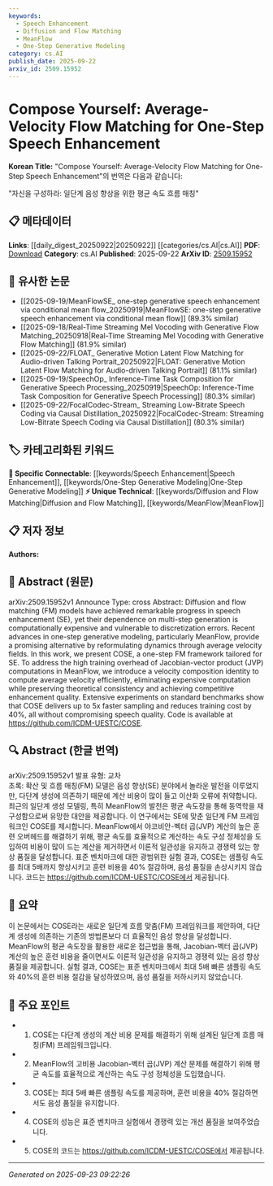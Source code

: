 ```yaml
---
keywords:
  - Speech Enhancement
  - Diffusion and Flow Matching
  - MeanFlow
  - One-Step Generative Modeling
category: cs.AI
publish_date: 2025-09-22
arxiv_id: 2509.15952
---
```


<!-- KEYWORD_LINKING_METADATA:
{
  "processed_timestamp": "2025-09-23T09:22:26.251564",
  "vocabulary_version": "1.0",
  "selected_keywords": [
    "Speech Enhancement",
    "Diffusion and Flow Matching",
    "MeanFlow",
    "One-Step Generative Modeling"
  ],
  "rejected_keywords": [],
  "similarity_scores": {
    "Speech Enhancement": 0.78,
    "Diffusion and Flow Matching": 0.7,
    "MeanFlow": 0.75,
    "One-Step Generative Modeling": 0.77
  },
  "extraction_method": "AI_prompt_based",
  "budget_applied": true,
  "candidates_json": {
    "candidates": [
      {
        "surface": "speech enhancement",
        "canonical": "Speech Enhancement",
        "aliases": [
          "SE"
        ],
        "category": "specific_connectable",
        "rationale": "A key application area that connects with various audio processing and machine learning techniques.",
        "novelty_score": 0.45,
        "connectivity_score": 0.88,
        "specificity_score": 0.85,
        "link_intent_score": 0.78
      },
      {
        "surface": "diffusion and flow matching",
        "canonical": "Diffusion and Flow Matching",
        "aliases": [
          "FM"
        ],
        "category": "unique_technical",
        "rationale": "Represents a specific technique in generative modeling relevant to the paper's methodology.",
        "novelty_score": 0.65,
        "connectivity_score": 0.72,
        "specificity_score": 0.8,
        "link_intent_score": 0.7
      },
      {
        "surface": "MeanFlow",
        "canonical": "MeanFlow",
        "aliases": [],
        "category": "unique_technical",
        "rationale": "A specific model referenced in the paper, indicating a novel approach in one-step generative modeling.",
        "novelty_score": 0.7,
        "connectivity_score": 0.6,
        "specificity_score": 0.9,
        "link_intent_score": 0.75
      },
      {
        "surface": "one-step generative modeling",
        "canonical": "One-Step Generative Modeling",
        "aliases": [],
        "category": "specific_connectable",
        "rationale": "Highlights a significant advancement in generative modeling techniques.",
        "novelty_score": 0.55,
        "connectivity_score": 0.78,
        "specificity_score": 0.82,
        "link_intent_score": 0.77
      }
    ],
    "ban_list_suggestions": [
      "method",
      "experiment",
      "performance"
    ]
  },
  "decisions": [
    {
      "candidate_surface": "speech enhancement",
      "resolved_canonical": "Speech Enhancement",
      "decision": "linked",
      "scores": {
        "novelty": 0.45,
        "connectivity": 0.88,
        "specificity": 0.85,
        "link_intent": 0.78
      }
    },
    {
      "candidate_surface": "diffusion and flow matching",
      "resolved_canonical": "Diffusion and Flow Matching",
      "decision": "linked",
      "scores": {
        "novelty": 0.65,
        "connectivity": 0.72,
        "specificity": 0.8,
        "link_intent": 0.7
      }
    },
    {
      "candidate_surface": "MeanFlow",
      "resolved_canonical": "MeanFlow",
      "decision": "linked",
      "scores": {
        "novelty": 0.7,
        "connectivity": 0.6,
        "specificity": 0.9,
        "link_intent": 0.75
      }
    },
    {
      "candidate_surface": "one-step generative modeling",
      "resolved_canonical": "One-Step Generative Modeling",
      "decision": "linked",
      "scores": {
        "novelty": 0.55,
        "connectivity": 0.78,
        "specificity": 0.82,
        "link_intent": 0.77
      }
    }
  ]
}
-->

# Compose Yourself: Average-Velocity Flow Matching for One-Step Speech Enhancement

**Korean Title:** "Compose Yourself: Average-Velocity Flow Matching for One-Step Speech Enhancement"의 번역은 다음과 같습니다:

"자신을 구성하라: 일단계 음성 향상을 위한 평균 속도 흐름 매칭"

## 📋 메타데이터

**Links**: [[daily_digest_20250922|20250922]] [[categories/cs.AI|cs.AI]]
**PDF**: [Download](https://arxiv.org/pdf/2509.15952.pdf)
**Category**: cs.AI
**Published**: 2025-09-22
**ArXiv ID**: [2509.15952](https://arxiv.org/abs/2509.15952)

## 🔗 유사한 논문
- [[2025-09-19/MeanFlowSE_ one-step generative speech enhancement via conditional mean flow_20250919|MeanFlowSE: one-step generative speech enhancement via conditional mean flow]] (89.3% similar)
- [[2025-09-18/Real-Time Streaming Mel Vocoding with Generative Flow Matching_20250918|Real-Time Streaming Mel Vocoding with Generative Flow Matching]] (81.9% similar)
- [[2025-09-22/FLOAT_ Generative Motion Latent Flow Matching for Audio-driven Talking Portrait_20250922|FLOAT: Generative Motion Latent Flow Matching for Audio-driven Talking Portrait]] (81.1% similar)
- [[2025-09-19/SpeechOp_ Inference-Time Task Composition for Generative Speech Processing_20250919|SpeechOp: Inference-Time Task Composition for Generative Speech Processing]] (80.3% similar)
- [[2025-09-22/FocalCodec-Stream_ Streaming Low-Bitrate Speech Coding via Causal Distillation_20250922|FocalCodec-Stream: Streaming Low-Bitrate Speech Coding via Causal Distillation]] (80.3% similar)

## 🏷️ 카테고리화된 키워드
**🔗 Specific Connectable**: [[keywords/Speech Enhancement|Speech Enhancement]], [[keywords/One-Step Generative Modeling|One-Step Generative Modeling]]
**⚡ Unique Technical**: [[keywords/Diffusion and Flow Matching|Diffusion and Flow Matching]], [[keywords/MeanFlow|MeanFlow]]

## 📋 저자 정보

**Authors:** 

## 📄 Abstract (원문)

arXiv:2509.15952v1 Announce Type: cross 
Abstract: Diffusion and flow matching (FM) models have achieved remarkable progress in speech enhancement (SE), yet their dependence on multi-step generation is computationally expensive and vulnerable to discretization errors. Recent advances in one-step generative modeling, particularly MeanFlow, provide a promising alternative by reformulating dynamics through average velocity fields. In this work, we present COSE, a one-step FM framework tailored for SE. To address the high training overhead of Jacobian-vector product (JVP) computations in MeanFlow, we introduce a velocity composition identity to compute average velocity efficiently, eliminating expensive computation while preserving theoretical consistency and achieving competitive enhancement quality. Extensive experiments on standard benchmarks show that COSE delivers up to 5x faster sampling and reduces training cost by 40%, all without compromising speech quality. Code is available at https://github.com/ICDM-UESTC/COSE.

## 🔍 Abstract (한글 번역)

arXiv:2509.15952v1 발표 유형: 교차  
초록: 확산 및 흐름 매칭(FM) 모델은 음성 향상(SE) 분야에서 놀라운 발전을 이루었지만, 다단계 생성에 의존하기 때문에 계산 비용이 많이 들고 이산화 오류에 취약합니다. 최근의 일단계 생성 모델링, 특히 MeanFlow의 발전은 평균 속도장을 통해 동역학을 재구성함으로써 유망한 대안을 제공합니다. 이 연구에서는 SE에 맞춘 일단계 FM 프레임워크인 COSE를 제시합니다. MeanFlow에서 야코비안-벡터 곱(JVP) 계산의 높은 훈련 오버헤드를 해결하기 위해, 평균 속도를 효율적으로 계산하는 속도 구성 정체성을 도입하여 비용이 많이 드는 계산을 제거하면서 이론적 일관성을 유지하고 경쟁력 있는 향상 품질을 달성합니다. 표준 벤치마크에 대한 광범위한 실험 결과, COSE는 샘플링 속도를 최대 5배까지 향상시키고 훈련 비용을 40% 절감하며, 음성 품질을 손상시키지 않습니다. 코드는 https://github.com/ICDM-UESTC/COSE에서 제공됩니다.

## 📝 요약

이 논문에서는 COSE라는 새로운 일단계 흐름 맞춤(FM) 프레임워크를 제안하여, 다단계 생성에 의존하는 기존의 방법론보다 더 효율적인 음성 향상을 달성합니다. MeanFlow의 평균 속도장을 활용한 새로운 접근법을 통해, Jacobian-벡터 곱(JVP) 계산의 높은 훈련 비용을 줄이면서도 이론적 일관성을 유지하고 경쟁력 있는 음성 향상 품질을 제공합니다. 실험 결과, COSE는 표준 벤치마크에서 최대 5배 빠른 샘플링 속도와 40%의 훈련 비용 절감을 달성하였으며, 음성 품질을 저하시키지 않았습니다.

## 🎯 주요 포인트

- 1. COSE는 다단계 생성의 계산 비용 문제를 해결하기 위해 설계된 일단계 흐름 매칭(FM) 프레임워크입니다.
- 2. MeanFlow의 고비용 Jacobian-벡터 곱(JVP) 계산 문제를 해결하기 위해 평균 속도를 효율적으로 계산하는 속도 구성 정체성을 도입했습니다.
- 3. COSE는 최대 5배 빠른 샘플링 속도를 제공하며, 훈련 비용을 40% 절감하면서도 음성 품질을 유지합니다.
- 4. COSE의 성능은 표준 벤치마크 실험에서 경쟁력 있는 개선 품질을 보여주었습니다.
- 5. COSE의 코드는 https://github.com/ICDM-UESTC/COSE에서 제공됩니다.


---

*Generated on 2025-09-23 09:22:26*